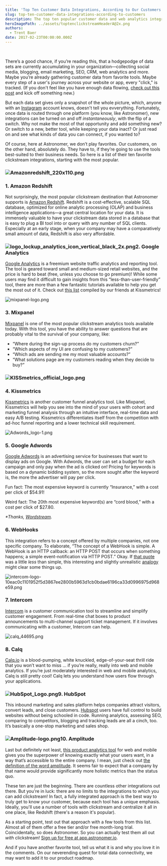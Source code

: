 ```yaml
---
title: 'Top Ten Customer Data Integrations, According to Our Customers'
slug: top-ten-customer-data-integrations-according-to-customers
description: The top ten popular customer data and web analytics integrations your company needs. Turn on new integrations instantaneously with Astronomer.
heroImagePath: ../assets/toptenclickstreamHeaderA@2x.png
authors:
  - Trent Baer
date: 2017-02-23T00:00:00.000Z
---
```

<!-- markdownlint-disable-file -->
&nbsp;

There’s a good chance, if you’re reading this, that a hodgepodge of data sets are currently accumulating in your organization—collecting social media, blogging, email marketing, SEO, CRM, web analytics and more. Maybe you’re already gathering&nbsp;customer&nbsp;data from favorite tools. Maybe every step of a user's journey across your website or app, every "click," is tracked. (If you&nbsp;don't feel like you have enough data flowing,&nbsp;[check out this post](https://www.astronomer.io/blog/five-steps-to-take-before-kicking-off-a-customer-data-integration-initiative)&nbsp;and kick off something new.)&nbsp;

But each data set gives only a&nbsp;snapshot of the whole picture, which, anyone with an [Instagram](https://www.instagram.com/) account knows, doesn't tell you evverything. Fortunately, once data is routed through one platform (you know, like Astronomer),&nbsp;new integrations can be&nbsp;turned on and off _instantaneously_, with the flip of a switch. Why not make the most of that opportunity and add something new? Or switch to a new, better tool, while keeping your data inact? Or just read on and see what kinds of data you can connect, if you wanted to?&nbsp;

Of course, here at Astronomer, we don’t play favorites. Our customers, on the other hand, absolutely do. They have to, if they’re going to use the tools best-suited to their business needs. So here is a list of their ten favorite clickstream integrations, starting with the most popular.

### ![Amazonredshift_220x110.png](../assets/Amazonredshift_220x110.png)

### 1. Amazon Redshift

Not surprisingly, the most popular clickstream destination that Astronomer supports is [Amazon Redshift](https://aws.amazon.com/redshift/). Redshift is a cost-effective, scalable SQL database, optimized for online analytic processing (OLAP) and business intelligence applications—a great central location for your data. It is immensely valuable to have your clickstream data stored in a database that is easy to plug a BI tool into or query with any number of SQL clients. Especially at an early stage, when your company may have a comparatively small amount of data, Redshift is also very affordable.

### ![logo_lockup_analytics_icon_vertical_black_2x.png](../assets/logo_lockup_analytics_icon_vertical_black_2x.png)2. Google Analytics

[Google Analytics](https://www.google.com/analytics/) is a freemium website traffic analytics and reporting tool. The tool is geared toward small and medium-sized retail websites, and the price is hard to beat (free, unless you choose to go premium)! While some users may find it difficult to gain insights from this “less-than-user-friendly” tool, there are more than a few fantastic tutorials available to help you get the most out of it. Check out [this list](https://blog.kissmetrics.com/50-resources-for-getting-the-most-out-of-google-analytics/) compiled by our friends at Kissmetrics!

![mixpanel-logo.png](../assets/mixpanel-logo.png)

### 3. Mixpanel

[Mixpanel](https://mixpanel.com/) is one of the most popular clickstream analytics tools available today. With this tool, you have the ability to answer questions that are probably vital to the survival of your company, like:

- “Where during the sign-up process do my customers churn?”
- “Which aspects of my UI are confusing to my customers?”
- “Which ads are sending me my most valuable accounts?”
- “What solutions page are my customers reading when they decide to buy?”

### ![KISSmetrics_official_logo.png](../assets/KISSmetrics_official_logo.png)

### 4. Kissmetrics

[Kissmetrics](https://www.kissmetrics.com/) is another customer funnel analytics tool. Like Mixpanel, Kissmetrics will help you see into the mind of your users with cohort and marketing funnel analysis through an intuitive interface, real-time data and easy A/B testing. Kissmetrics differentiates itself from the competition with ad-hoc funnel reporting and a lower technical skill requirement.

![Adwords_logo-1.png](../assets/Adwords_logo-1.png)

### 5. Google Adwords

[Google Adwords](https://adwords.google.com/home/#?modal_active=none) is an advertising service for businesses that want to display ads on Google. With Adwords, the user can set a budget for each campaign and only pay when the ad is clicked on! Pricing for keywords is based on a dynamic bidding system, so the more sought after the keyword is, the more the advertiser will pay per click.

Fun fact: The most expensive keyword is currently “Insurance,” with a cost per click of $54.91!

Weird fact: The 20th most expensive keyword(s) are “cord blood,” with a cost per click of $27.80.

_\*Thanks,_ [_Wordstream_](https://www.wordstream.com/blog/ws/2011/07/18/most-expensive-keywords-google-adwords)_._

### 6. WebHooks

This integration refers to&nbsp;a concept offered by multiple companies, not one specific company. To elaborate,&nbsp;“The concept of a WebHook is simple. A WebHook is an HTTP callback: an HTTP POST that occurs when something happens; a simple event-notification via HTTP POST.” Okay. If [that quote](https://en.wikipedia.org/wiki/Webhook) was a little _less_ than simple, this interesting and slightly unrealistic&nbsp;[analogy](https://blogrium.wordpress.com/2009/12/12/twitter-as-a-stockbroker-with-webhooks/) might clear some things up.

![intercom-logo-10eac0c1101952f5d3867ee2800b5963d1cb0bdae6196ca33d0996975d968e59.png](../assets/intercom-logo-10eac0c1101952f5d3867ee2800b5963d1cb0bdae6196ca33d0996975d968e59.png)

### 7. Intercom

[Intercom](https://www.intercom.com/) is a customer communication tool to streamline and simplify customer engagement. From real-time chat boxes to product announcements to multi-channel support ticket management. If it involves communicating with a customer, Intercom can help.

![calq_44695.png](../assets/calq_44695.png)

### 8. Calq

[Calq.io](https://calq.io/) is a blood-pumping, white knuckled, edge-of-your-seat thrill ride that you won’t want to miss … if you’re really, really into web and mobile analytics. If you’re just moderately interested in web and mobile analytics, Calq is still pretty cool! Calq lets you understand how users flow through your applications.

### ![HubSpot_Logo.png](../assets/HubSpot_Logo.png)9. HubSpot

This inbound marketing and sales platform helps companies attract visitors, convert leads, and close customers. [Hubspot](https://www.hubspot.com/) users have full control to build websites without being schooled in code. Running analytics, assessing SEO, comparing to competitors, blogging and tracking leads are all a cinch, too. It’s basically a one-stop marketing and sales shop. &nbsp;

### ![Amplitude-logo.png](../assets/Amplitude-logo.png)10. Amplitude

Last but definitely not least, [this product analytics tool](https://amplitude.com/) for web and mobile gives you the superpower of knowing exactly what your users want, in a way that’s accessible to the entire company. I mean, just check out [the definition of the word amplitude](https://www.dictionary.com/browse/amplitude). It seems fair to expect that a company by that name would provide significantly more holistic metrics than the status quo.

These ten are just the beginning. There are countless other integrations out there. But&nbsp;you're in luck:&nbsp;there are no limits to the&nbsp;integrations to which you can add clickstream! In fact, a fully integrated approach is the best way to truly get to know your customer, because each tool has a unique emphasis. Ideally, you'll use a number of tools with clickstream and centralize it all in one place, like Redshift (there's a reason it's popular).&nbsp;

As a starting point, test out that approach with a few tools from this list. Almost all of them&nbsp;offer a free tier and/or free month-long trial. Coincidentally, so does Astronomer. So you can actually test them all out *with* clickstream! [Sign up for free at app.astronomer.io](http://app.astronomer.io/login).

And if you have another favorite tool, tell us what it is and why you love it in the comments. On our neverending quest for total data connectivity, we may want to add it to our product roadmap.

